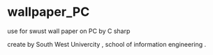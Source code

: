 wallpaper_PC
============

use for  swust wall paper on PC by C sharp


create by South West Univercity , school of information  engineering . 
